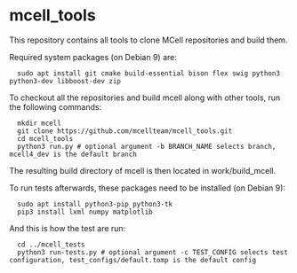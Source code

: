 # mcell_tools

This repository contains all tools to clone MCell repositories and build them.

Required system packages (on Debian 9) are:

```
  sudo apt install git cmake build-essential bison flex swig python3 python3-dev libboost-dev zip
```

To checkout all the repositories and build mcell along with other tools, run the following commands:

```
  mkdir mcell
  git clone https://github.com/mcellteam/mcell_tools.git
  cd mcell_tools
  python3 run.py # optional argument -b BRANCH_NAME selects branch, mcell4_dev is the default branch
```
  
The resulting build directory of mcell is then located in work/build_mcell.


To run tests afterwards, these packages need to be installed (on Debian 9):

```
  sudo apt install python3-pip python3-tk
  pip3 install lxml numpy matplotlib
```

And this is how the test are run:

```
  cd ../mcell_tests
  python3 run-tests.py # optional argument -c TEST_CONFIG selects test configuration, test_configs/default.tomp is the default config
```
